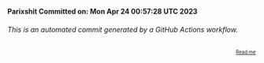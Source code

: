 **Parixshit Committed on: Mon Apr 24 00:57:28 UTC 2023** <!-- 65b063d8-fc6a-409e-8be0-28d538b88f59 -->

###### This is an automated commit generated by a GitHub Actions workflow.

<div align="right"><sub><sup><a href="https://github.com/Parixshit/AutoCommit.git">Read me</a></sup></sub></div>
